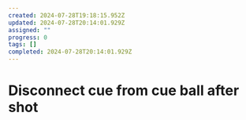 ```yaml
---
created: 2024-07-28T19:18:15.952Z
updated: 2024-07-28T20:14:01.929Z
assigned: ""
progress: 0
tags: []
completed: 2024-07-28T20:14:01.929Z
---
```


# Disconnect cue from cue ball after shot
